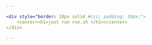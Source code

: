 ```yaml
---

<div style="border: 10px solid #ccc; padding: 10px;">
    <center><h1>just run run.sh </h1></center>
</div>

---
```

